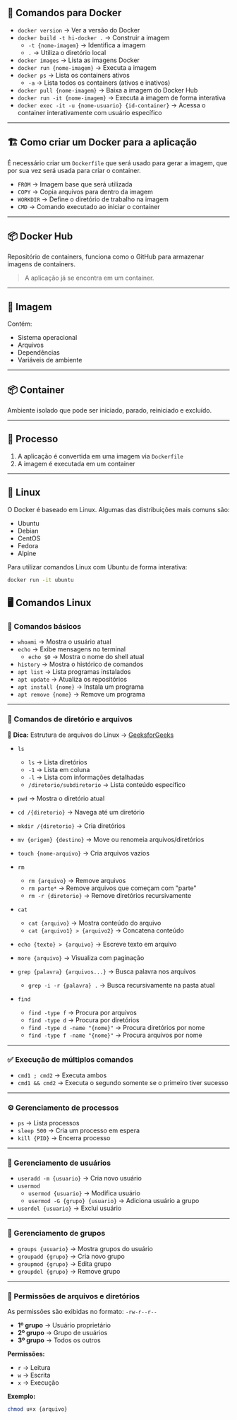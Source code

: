 ## 🐳 Comandos para Docker

- `docker version` → Ver a versão do Docker
- `docker build -t hi-docker .` → Construir a imagem
  - `-t {nome-imagem}` → Identifica a imagem
  - `.` → Utiliza o diretório local
- `docker images` → Lista as imagens Docker
- `docker run {nome-imagem}` → Executa a imagem
- `docker ps` → Lista os containers ativos
  - `-a` → Lista todos os containers (ativos e inativos)
- `docker pull {nome-imagem}` → Baixa a imagem do Docker Hub
- `docker run -it {nome-imagem}` → Executa a imagem de forma interativa
- `docker exec -it -u {nome-usuario} {id-container}` → Acessa o container interativamente com usuário específico

---

## 🏗️ Como criar um Docker para a aplicação

É necessário criar um `Dockerfile` que será usado para gerar a imagem, que por sua vez será usada para criar o container.

- `FROM` → Imagem base que será utilizada
- `COPY` → Copia arquivos para dentro da imagem
- `WORKDIR` → Define o diretório de trabalho na imagem
- `CMD` → Comando executado ao iniciar o container

---

## 📦 Docker Hub

Repositório de containers, funciona como o GitHub para armazenar imagens de containers.

> A aplicação já se encontra em um container.

---

## 🧱 Imagem

Contém:
- Sistema operacional
- Arquivos
- Dependências
- Variáveis de ambiente

---

## 📦 Container

Ambiente isolado que pode ser iniciado, parado, reiniciado e excluído.

---

## 🔁 Processo

1. A aplicação é convertida em uma imagem via `Dockerfile`
2. A imagem é executada em um container

---

## 🐧 Linux

O Docker é baseado em Linux. Algumas das distribuições mais comuns são:
- Ubuntu
- Debian
- CentOS
- Fedora
- Alpine

Para utilizar comandos Linux com Ubuntu de forma interativa:
```bash
docker run -it ubuntu
```
## 🖥️ Comandos Linux

### 📌 Comandos básicos

- `whoami` → Mostra o usuário atual  
- `echo` → Exibe mensagens no terminal  
  - `echo $0` → Mostra o nome do shell atual  
- `history` → Mostra o histórico de comandos  
- `apt list` → Lista programas instalados  
- `apt update` → Atualiza os repositórios  
- `apt install {nome}` → Instala um programa  
- `apt remove {nome}` → Remove um programa  

---

### 📁 Comandos de diretório e arquivos

🔗 **Dica:** Estrutura de arquivos do Linux → [GeeksforGeeks](https://www.geeksforgeeks.org/linux-directory-structure/)

- `ls`  
  - `ls` → Lista diretórios  
  - `-1` → Lista em coluna  
  - `-l` → Lista com informações detalhadas  
  - `/diretorio/subdiretorio` → Lista conteúdo específico  
- `pwd` → Mostra o diretório atual  
- `cd /{diretorio}` → Navega até um diretório  
- `mkdir /{diretorio}` → Cria diretórios  
- `mv {origem} {destino}` → Move ou renomeia arquivos/diretórios  
- `touch {nome-arquivo}` → Cria arquivos vazios  

- `rm`  
  - `rm {arquivo}` → Remove arquivos  
  - `rm parte*` → Remove arquivos que começam com "parte"  
  - `rm -r {diretorio}` → Remove diretórios recursivamente  

- `cat`  
  - `cat {arquivo}` → Mostra conteúdo do arquivo  
  - `cat {arquivo1} > {arquivo2}` → Concatena conteúdo  

- `echo {texto} > {arquivo}` → Escreve texto em arquivo  
- `more {arquivo}` → Visualiza com paginação  

- `grep {palavra} {arquivos...}` → Busca palavra nos arquivos  
  - `grep -i -r {palavra} .` → Busca recursivamente na pasta atual  

- `find`  
  - `find -type f` → Procura por arquivos  
  - `find -type d` → Procura por diretórios  
  - `find -type d -name "{nome}"` → Procura diretórios por nome  
  - `find -type f -name "{nome}"` → Procura arquivos por nome  

---

### ✅ Execução de múltiplos comandos

- `cmd1 ; cmd2` → Executa ambos  
- `cmd1 && cmd2` → Executa o segundo somente se o primeiro tiver sucesso  

---

### ⚙️ Gerenciamento de processos

- `ps` → Lista processos  
- `sleep 500` → Cria um processo em espera  
- `kill {PID}` → Encerra processo  

---

### 👤 Gerenciamento de usuários

- `useradd -m {usuario}` → Cria novo usuário  
- `usermod`  
  - `usermod {usuario}` → Modifica usuário  
  - `usermod -G {grupo} {usuario}` → Adiciona usuário a grupo  
- `userdel {usuario}` → Exclui usuário  

---

### 👥 Gerenciamento de grupos

- `groups {usuario}` → Mostra grupos do usuário  
- `groupadd {grupo}` → Cria novo grupo  
- `groupmod {grupo}` → Edita grupo  
- `groupdel {grupo}` → Remove grupo  

---

### 🔐 Permissões de arquivos e diretórios

As permissões são exibidas no formato: `-rw-r--r--`

- **1º grupo** → Usuário proprietário  
- **2º grupo** → Grupo de usuários  
- **3º grupo** → Todos os outros  

**Permissões:**

- `r` → Leitura  
- `w` → Escrita  
- `x` → Execução  

**Exemplo:**

```bash
chmod u+x {arquivo}
```

